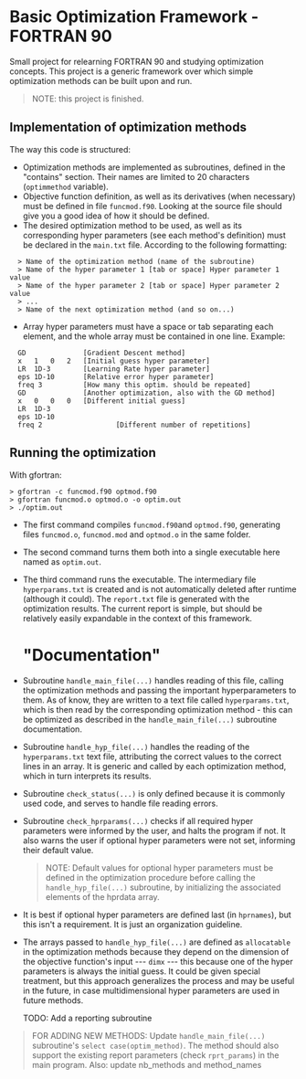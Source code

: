 # Basic Optimization Framework - FORTRAN 90
 Small project for relearning FORTRAN 90 and studying optimization concepts. This project is a generic framework over which simple optimization methods can be built upon and run.

> NOTE: this project is finished.

## Implementation of optimization methods

The way this code is structured:
- Optimization methods are implemented as subroutines, defined
  in the "contains" section. Their names are limited to 20
  characters (``optimmethod`` variable).
- Objective function definition, as well as its derivatives
  (when necessary) must be defined in file ``funcmod.f90``.
  Looking at the source file should give you a good idea of how
  it should be defined.
- The desired optimization method to be used, as well as its
  corresponding hyper parameters (see each method's definition)
  must be declared in the ``main.txt`` file. According to the
  following formatting:
~~~~~~~~~~~~~~~~~~~~~~~~~~~~~~~~~~~~~~
  > Name of the optimization method (name of the subroutine)
  > Name of the hyper parameter 1 [tab or space] Hyper parameter 1 value
  > Name of the hyper parameter 2 [tab or space] Hyper parameter 2 value
  > ...
  > Name of the next optimization method (and so on...)
~~~~~~~~~~~~~~~~~~~~~~~~~~~~~~~~~~~~~~

- Array hyper parameters must have a space or tab separating each element, and the whole array must be contained in one line. Example:
~~~~~~~~~~~~~~~~~~~~~~~~~~~~~~~~~~~~~~
  GD              [Gradient Descent method] 
  x   1   0   2   [Initial guess hyper parameter]
  LR  1D-3        [Learning Rate hyper parameter]
  eps 1D-10       [Relative error hyper parameter]
  freq 3          [How many this optim. should be repeated]
  GD              [Another optimization, also with the GD method]
  x   0   0   0   [Different initial guess]
  LR  1D-3                
  eps 1D-10               
  freq 2                  [Different number of repetitions]
~~~~~~~~~~~~~~~~~~~~~~~~~~~~~~~~~~~~~~

## Running the optimization
With gfortran:
~~~~~~~~~~~~~~~~~~~~~~~~~~~~~~~~~~~~~~
> gfortran -c funcmod.f90 optmod.f90
> gfortran funcmod.o optmod.o -o optim.out
> ./optim.out
~~~~~~~~~~~~~~~~~~~~~~~~~~~~~~~~~~~~~~
- The first command compiles ``funcmod.f90``and ``optmod.f90``,
generating files ``funcmod.o``, ``funcmod.mod`` and ``optmod.o`` in the same
folder.
- The second command turns them both into a single executable here named as ``optim.out``.
- The third command runs the executable. The intermediary file
  ``hyperparams.txt`` is created and is not automatically deleted
  after runtime (although it could). The ``report.txt`` file is
  generated with the optimization results. The current report is
  simple, but should be relatively easily expandable in the
  context of this framework.

  # "Documentation"

- Subroutine ``handle_main_file(...)`` handles reading of this
  file, calling the optimization methods and passing the
  important hyperparameters to them. As of know, they are
  written to a text file called ``hyperparams.txt``, which is
  then read by the corresponding optimization method - this can
  be optimized as described in the ``handle_main_file(...)``
  subroutine documentation.

- Subroutine ``handle_hyp_file(...)`` handles the reading of
  the ``hyperparams.txt`` text file, attributing the correct
  values to the correct lines in an array. It is generic and
  called by each optimization method, which in turn interprets
  its results.

- Subroutine ``check_status(...)`` is only defined because it
  is commonly used code, and serves to handle file reading
  errors.

- Subroutine ``check_hprparams(...)`` checks if all required
  hyper parameters were informed by the user, and halts the
  program if not. It also warns the user if optional hyper
  parameters were not set, informing their default value. 

  > NOTE: Default values for optional hyper parameters must be
    defined in the optimization procedure before calling the
    ``handle_hyp_file(...)`` subroutine, by initializing the
    associated elements of the hprdata array.

- It is best if optional hyper parameters are defined last (in
  ``hprnames``), but this isn't a requirement. It is just an
  organization guideline.

- The arrays passed to ``handle_hyp_file(...)`` are defined as
  ``allocatable`` in the optimization methods because they
  depend on the dimension of the objective function's input ---
  ``dimx`` --- this because one of the hyper parameters is
  always the initial guess. It could be given special
  treatment, but this approach generalizes the process and may
  be useful in the future, in case multidimensional hyper
  parameters are used in future methods.
    
    TODO: Add a reporting subroutine

> FOR ADDING NEW METHODS: Update ``handle_main_file(...)``
subroutine's ``select case(optim_method)``. The method should
also support the existing report parameters (check
``rprt_params``) in the main program. 
Also: update nb_methods and method_names